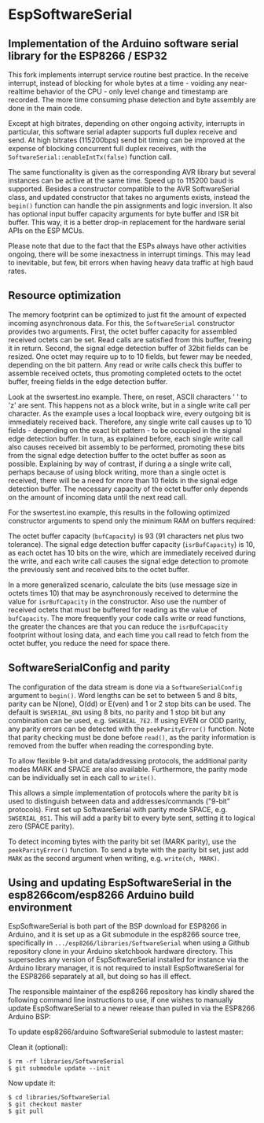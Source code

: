 # EspSoftwareSerial

## Implementation of the Arduino software serial library for the ESP8266 / ESP32

This fork implements interrupt service routine best practice.
In the receive interrupt, instead of blocking for whole bytes
at a time - voiding any near-realtime behavior of the CPU - only level
change and timestamp are recorded. The more time consuming phase
detection and byte assembly are done in the main code.

Except at high bitrates, depending on other ongoing activity,
interrupts in particular, this software serial adapter
supports full duplex receive and send. At high bitrates (115200bps)
send bit timing can be improved at the expense of blocking concurrent
full duplex receives, with the ``SoftwareSerial::enableIntTx(false)`` function call.

The same functionality is given as the corresponding AVR library but
several instances can be active at the same time. Speed up to 115200 baud
is supported. Besides a constructor compatible to the AVR SoftwareSerial class,
and updated constructor that takes no arguments exists, instead the ``begin()``
function can handle the pin assignments and logic inversion.
It also has optional input buffer capacity arguments for byte buffer and ISR bit buffer.
This way, it is a better drop-in replacement for the hardware serial APIs on the ESP MCUs.

Please note that due to the fact that the ESPs always have other activities
ongoing, there will be some inexactness in interrupt timings. This may
lead to inevitable, but few, bit errors when having heavy data traffic
at high baud rates.

## Resource optimization

The memory footprint can be optimized to just fit the amount of expected
incoming asynchronous data.
For this, the ``SoftwareSerial`` constructor provides two arguments. First, the
octet buffer capacity for assembled received octets can be set. Read calls are
satisfied from this buffer, freeing it in return.
Second, the signal edge detection buffer of 32bit fields can be resized.
One octet may require up to to 10 fields, but fewer may be needed,
depending on the bit pattern. Any read or write calls check this buffer
to assemble received octets, thus promoting completed octets to the octet
buffer, freeing fields in the edge detection buffer.

Look at the swsertest.ino example. There, on reset, ASCII characters ' ' to 'z'
are sent. This happens not as a block write, but in a single write call per
character. As the example uses a local loopback wire, every outgoing bit is
immediately received back. Therefore, any single write call causes up to
10 fields - depending on the exact bit pattern - to be occupied in the signal
edge detection buffer. In turn, as explained before, each single write call
also causes received bit assembly to be performed, promoting these bits from
the signal edge detection buffer to the octet buffer as soon as possible.
Explaining by way of contrast, if during a a single write call, perhaps because
of using block writing, more than a single octet is received, there will be a
need for more than 10 fields in the signal edge detection buffer.
The necessary capacity of the octet buffer only depends on the amount of incoming
data until the next read call.

For the swsertest.ino example, this results in the following optimized
constructor arguments to spend only the minimum RAM on buffers required:

The octet buffer capacity (``bufCapacity``) is 93 (91 characters net plus two tolerance).
The signal edge detection buffer capacity (``isrBufCapacity``) is 10, as each octet has
10 bits on the wire, which are immediately received during the write, and each
write call causes the signal edge detection to promote the previously sent and
received bits to the octet buffer.

In a more generalized scenario, calculate the bits (use message size in octets
times 10) that may be asynchronously received to determine the value for
``isrBufCapacity`` in the constructor. Also use the number of received octets
that must be buffered for reading as the value of ``bufCapacity``.
The more frequently your code calls write or read functions, the greater the
chances are that you can reduce the ``isrBufCapacity`` footprint without losing data,
and each time you call read to fetch from the octet buffer, you reduce the
need for space there.

## SoftwareSerialConfig and parity
The configuration of the data stream is done via a ``SoftwareSerialConfig``
argument to ``begin()``. Word lengths can be set to between 5 and 8 bits, parity
can be N(one), O(dd) or E(ven) and 1 or 2 stop bits can be used. The default is
``SWSERIAL_8N1`` using 8 bits, no parity and 1 stop bit but any combination can
be used, e.g. ``SWSERIAL_7E2``. If using EVEN or ODD parity, any parity errors
can be detected with the ``peekParityError()`` function. Note that parity 
checking must be done before ``read()``, as the parity information is removed
from the buffer when reading the corresponding byte.

To allow flexible 9-bit and data/addressing protocols, the additional parity
modes MARK and SPACE are also available. Furthermore, the parity mode can be
individually set in each call to ``write()``.

This allows a simple implementation of protocols where the parity bit is used to
distinguish between data and addresses/commands ("9-bit" protocols). First set
up SoftwareSerial with parity mode SPACE, e.g. ``SWSERIAL_8S1``. This will add a
parity bit to every byte sent, setting it to logical zero (SPACE parity).

To detect incoming bytes with the parity bit set (MARK parity), use the
``peekParityError()`` function. To send a byte with the parity bit set, just add
``MARK`` as the second argument when writing, e.g. ``write(ch, MARK)``.

## Using and updating EspSoftwareSerial in the esp8266com/esp8266 Arduino build environment

EspSoftwareSerial is both part of the BSP download for ESP8266 in Arduino,
and it is set up as a Git submodule in the esp8266 source tree,
specifically in ``.../esp8266/libraries/SoftwareSerial`` when using a Github
repository clone in your Arduino sketchbook hardware directory.
This supersedes any version of EspSoftwareSerial installed for instance via
the Arduino library manager, it is not required to install EspSoftwareSerial
for the ESP8266 separately at all, but doing so has ill effect.

The responsible maintainer of the esp8266 repository has kindly shared the
following command line instructions to use, if one wishes to manually
update EspSoftwareSerial to a newer release than pulled in via the ESP8266 Arduino BSP:

To update esp8266/arduino SoftwareSerial submodule to lastest master:

Clean it (optional):
```shell
$ rm -rf libraries/SoftwareSerial
$ git submodule update --init
```
Now update it:
```shell
$ cd libraries/SoftwareSerial
$ git checkout master
$ git pull
```
